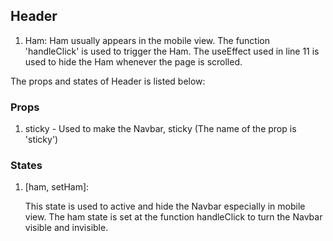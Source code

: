 ## Header

1. Ham:
   Ham usually appears in the mobile view. The function 'handleClick' is used to trigger the Ham. The useEffect used in line 11 is used to hide the Ham whenever the page is scrolled.

The props and states of Header is listed below:

### Props

1. sticky - Used to make the Navbar, sticky (The name of the prop is 'sticky')

### States

1. [ham, setHam]:

   This state is used to active and hide the Navbar especially in mobile view. The ham state is set at the function handleClick to turn the Navbar visible and invisible.
